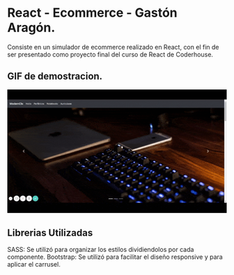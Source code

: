 # React - Ecommerce - Gastón Aragón.

Consiste en un simulador de ecommerce realizado en React, con el fin de ser presentado como proyecto final del curso de React de Coderhouse.

## GIF de demostracion.

![](./src/assets/ReactApp.gif)

## Librerias Utilizadas

SASS: Se utilizó para organizar los estilos dividiendolos por cada componente.
Bootstrap: Se utilizó para facilitar el diseño responsive y para aplicar el carrusel.